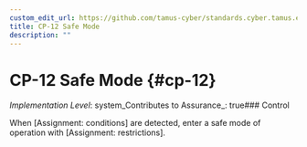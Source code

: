 ```yaml
---
custom_edit_url: https://github.com/tamus-cyber/standards.cyber.tamus.edu/tree/main/static/content/tamus.edu/TAMUS_profile.xml
title: CP-12 Safe Mode
description: ""
---
```


# CP-12 Safe Mode {#cp-12}

_Implementation Level_: system_Contributes to Assurance_: true### Control

When [Assignment: conditions] are detected, enter a safe mode of operation with [Assignment: restrictions].

